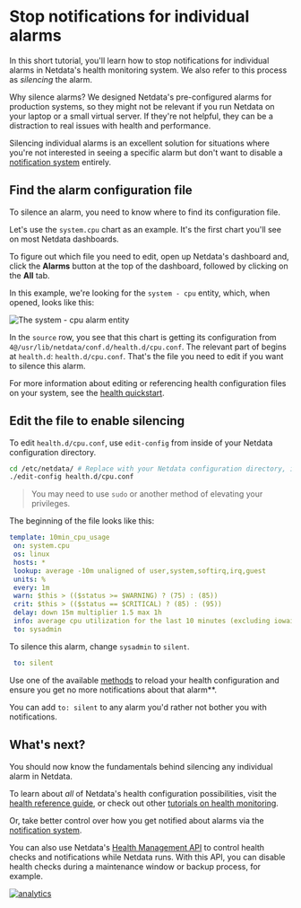 <!--
title: "Stop notifications for individual alarms"
custom_edit_url: https://github.com/netdata/netdata/edit/master/docs/guides/monitor/stop-notifications-alarms.md
-->

# Stop notifications for individual alarms

In this short tutorial, you'll learn how to stop notifications for individual alarms in Netdata's health
monitoring system. We also refer to this process as _silencing_ the alarm.

Why silence alarms? We designed Netdata's pre-configured alarms  for production systems, so they might not be 
relevant if you run Netdata on your laptop or a small virtual server. If they're not helpful, they can be a distraction
to real issues with health and performance.

Silencing individual alarms is an excellent solution for situations where you're not interested in seeing a specific
alarm but don't want to disable a [notification system](/health/notifications/README.md) entirely. 

## Find the alarm configuration file

To silence an alarm, you need to know where to find its configuration file.

Let's use the `system.cpu` chart as an example. It's the first chart you'll see on most Netdata dashboards.

To figure out which file you need to edit, open up Netdata's dashboard and, click the **Alarms** button at the top
of the dashboard, followed by clicking on the **All** tab.

In this example, we're looking for the `system - cpu` entity, which, when opened, looks like this:

![The system - cpu alarm
entity](https://user-images.githubusercontent.com/1153921/67034648-ebb4cc80-f0cc-11e9-9d49-1023629924f5.png)

In the `source` row, you see that this chart is getting its configuration from
`4@/usr/lib/netdata/conf.d/health.d/cpu.conf`. The relevant part of begins at `health.d`: `health.d/cpu.conf`. That's
the file you need to edit if you want to silence this alarm.

For more information about editing or referencing health configuration files on your system, see the [health
quickstart](/health/QUICKSTART.md#edit-health-configuration-files).

## Edit the file to enable silencing

To edit `health.d/cpu.conf`, use `edit-config` from inside of your Netdata configuration directory.

```bash
cd /etc/netdata/ # Replace with your Netdata configuration directory, if not /etc/netdata/
./edit-config health.d/cpu.conf
```

> You may need to use `sudo` or another method of elevating your privileges.

The beginning of the file looks like this:

```yaml
template: 10min_cpu_usage
 on: system.cpu
 os: linux
 hosts: *
 lookup: average -10m unaligned of user,system,softirq,irq,guest
 units: %
 every: 1m
 warn: $this > (($status >= $WARNING) ? (75) : (85))
 crit: $this > (($status == $CRITICAL) ? (85) : (95))
 delay: down 15m multiplier 1.5 max 1h
 info: average cpu utilization for the last 10 minutes (excluding iowait, nice and steal)
 to: sysadmin
```

To silence this alarm, change `sysadmin` to `silent`.

```yaml
 to: silent
```

Use one of the available [methods](/health/QUICKSTART.md#reload-health-configuration) to reload your health configuration 
 and ensure you get no more notifications about that alarm**.

You can add `to: silent` to any alarm you'd rather not bother you with notifications.

## What's next?

You should now know the fundamentals behind silencing any individual alarm in Netdata.

To learn about _all_ of Netdata's health configuration possibilities, visit the [health reference
guide](/health/REFERENCE.md), or check out other [tutorials on health monitoring](/health/README.md#tutorials).

Or, take better control over how you get notified about alarms via the [notification
system](/health/notifications/README.md).

You can also use Netdata's [Health Management API](/web/api/health/README.md#health-management-api) to control health
checks and notifications while Netdata runs. With this API, you can disable health checks during a maintenance window or
backup process, for example.

[![analytics](https://www.google-analytics.com/collect?v=1&aip=1&t=pageview&_s=1&ds=github&dr=https%3A%2F%2Fgithub.com%2Fnetdata%2Fnetdata&dl=https%3A%2F%2Fmy-netdata.io%2Fgithub%2Fdocs%2Fguides%2Fmonitor%2Fstop-notifications-alarms%2F&_u=MAC~&cid=5792dfd7-8dc4-476b-af31-da2fdb9f93d2&tid=UA-64295674-3)](<>)
